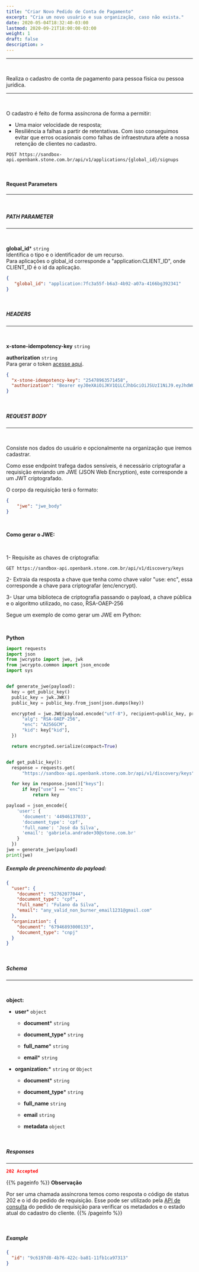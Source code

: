 ```yaml
---
title: "Criar Novo Pedido de Conta de Pagamento"
excerpt: "Cria um novo usuário e sua organização, caso não exista."
date: 2020-05-04T18:32:40-03:00
lastmod: 2020-09-21T18:00:00-03:00
weight: 1
draft: false
description: >
---
```


---
<br>

Realiza o cadastro de conta de pagamento para pessoa física ou pessoa jurídica.

---
<br>

O cadastro é feito de forma assíncrona de forma a permitir:

 - Uma maior velocidade de resposta;
 - Resiliência a falhas a partir de retentativas. Com isso conseguimos evitar que erros ocasionais como falhas de infraestrutura afete a nossa retenção de clientes no cadastro.



```http
POST https://sandbox-api.openbank.stone.com.br/api/v1/applications/{global_id}/signups
```

<br>


#### **Request Parameters**

---
<br>

##### **PATH PARAMETER**
---
<br>

**global_id*** `string`<br>
Identifica o tipo e o identificador de um recurso.<br>
Para aplicações o global_id corresponde a "application:CLIENT_ID", onde CLIENT_ID é o id da aplicação.


```Json
{
   "global_id": "application:7fc3a55f-b6a3-4b92-a07a-4166bg392341"
}
```
<br>

##### **HEADERS**
---

<br>

**x-stone-idempotency-key** `string`

**authorization** `string`<br>
Para gerar o token [acesse aqui](/docs/guias/integracao/autenticacao).

```Json
{
  "x-stone-idempotency-key": "25478963571458", 
  "authorization": "Bearer eyJ0eXAiOiJKV1QiLCJhbGciOiJSUzI1NiJ9.eyJhdWQiOiJhY2NvdW50cy1odWJpZEBvcGVuYmFuay5zdG9uZS5jb20uYnIiLCJuYmYiOjE2MTU0NzI9GjAsInNlc3Npb25fbWV0YWRhdGEiOnsiZW1wcmVzYVpXIjoxLCJjaGF2ZVpXIjoienciLCJwcm9kdWNhbyI6ZmFsc2V9LCJpc3MiOiJkODAzMDQ4ZC03MzA2LTQxNTYtYjNlMS1hNjlkMWNiZjQ3ODEiLCJyZWRpcmVjdF91cmkiOiJodHRwOi8vbG9jYWxob3N0Ojg1ODUvc3RvbmViYW5rL2NvbnNlbnRyZWRpcmVjdCIsInR5cGUiOiJjb25zZW50IiwiZXhwIjoxNjE1NDc5OTI5LCJpYWJ3OjE2MTU0NzI3MTksImp0aSI6Ijk0NTlmMjhhLTQ5NDEtNDA2Zi05YjExLWFmMjdhMWQ2MzEyMCJ9.SptDNxVKp5W_9B" 
}
```

<br>

##### **REQUEST BODY**

---
<br>

Consiste nos dados do usuário e opcionalmente na organização que iremos cadastrar.

Como esse endpoint trafega dados sensíveis, é necessário criptografar a requisição enviando um JWE (JSON Web Encryption), este corresponde a um JWT criptografado.

O corpo da requisição terá o formato:

```Json
{
    "jwe": "jwe_body"
}
```
<br>

**Como gerar o JWE:**

<br>

1- Requisite as chaves de criptografia:
 
```http 
GET https://sandbox-api.openbank.stone.com.br/api/v1/discovery/keys
```
2- Extraia da resposta a chave que tenha como chave valor "use: enc", essa corresponde a chave para criptografar (enc/encrypt).

3- Usar uma biblioteca de criptografia passando o payload, a chave pública e o algoritmo utilizado, no caso, RSA-OAEP-256

Segue um exemplo de como gerar um JWE em Python:

<br>

**Python**

```python
import requests
import json
from jwcrypto import jwe, jwk
from jwcrypto.common import json_encode
import sys


def generate_jwe(payload):
  key = get_public_key()
  public_key = jwk.JWK()
  public_key = public_key.from_json(json.dumps(key))

  encrypted = jwe.JWE(payload.encode("utf-8"), recipient=public_key, protected={
      "alg": "RSA-OAEP-256",
      "enc": "A256GCM",
      "kid": key["kid"],
  })

  return encrypted.serialize(compact=True)


def get_public_key():
  response = requests.get(
      "https://sandbox-api.openbank.stone.com.br/api/v1/discovery/keys")

  for key in response.json()["keys"]:
      if key["use"] == "enc":
          return key

payload = json_encode({
    'user': {
      'document': '44946137033',
      'document_type': 'cpf',
      'full_name': 'José da Silva',
      'email': 'gabriela.andrade+30@stone.com.br'
    }
  })
jwe = generate_jwe(payload)
print(jwe)
```


##### Exemplo de preenchimento do payload:


```Json
{
  "user": {
    "document": "52762077044",
    "document_type": "cpf",
    "full_name": "Fulano da Silva",
    "email": "any_valid_non_burner_email1231@gmail.com"
  },
  "organization": {
    "document": "67946893000133",
    "document_type": "cnpj"
  }
}
```


<br>

##### **Schema**
---
<br>

**object:**

   - **user*** `object`

     - **document*** `string`

     - **document_type*** `string`

     - **full_name*** `string`

     - **email*** `string`


   - **organization:*** `string` or `Object`

     - **document*** `string`

     - **document_type*** `string`

     - **full_name** `string`

     - **email** `string`

     - **metadata** `object`




<br>

##### **Responses**
---

```Json
202 Accepted
```

{{% pageinfo %}}
**Observação**

Por ser uma chamada assíncrona temos como resposta o código de status 202 e o id do pedido de requisição. Esse pode ser utilizado pela [API de consulta](/docs/referencia-da-api/dados-da-conta/consultar-dados-do-pedido-da-conta-de-pagamento) do pedido de requisição para verificar os metadados e o estado atual do cadastro do cliente.
{{% /pageinfo %}}

<br>

##### Example


```Json
{
  "id": "9c6197d8-4b76-422c-ba81-11fb1ca97313"
}
```



